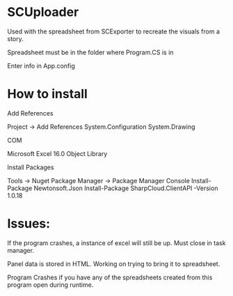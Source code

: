 # SCUploader
Used with the spreadsheet from SCExporter to recreate the visuals from a story.

Spreadsheet must be in the folder where Program.CS is in

Enter info in App.config
# How to install

Add References

Project -> Add References
System.Configuration
System.Drawing

COM

Microsoft Excel 16.0 Object Library

Install Packages

Tools -> Nuget Package Manager -> Package Manager Console
Install-Package Newtonsoft.Json
Install-Package SharpCloud.ClientAPI -Version 1.0.18

# Issues:
If the program crashes, a instance of excel will still be up. Must close in task manager.

Panel data is stored in HTML. Working on trying to bring it to spreadsheet.

Program Crashes if you have any of the spreadsheets created from this program open during runtime.
